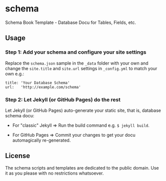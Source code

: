 # schema

Schema Book Template - Database Docu for Tables, Fields, etc.


## Usage

### Step 1:  Add your schema and configure your site settings

Replace the `schema.json` sample in the `_data` folder with your own and
change the `site.title` and `site.url` settings in `_config.yml` to
match your own e.g.:

```
title: 'Your Database Schema'
url:   'http://example.com/schema'
```

### Step 2: Let Jekyll (or GitHub Pages) do the rest

Let Jekyll (or GitHub Pages) auto-generate your static site, that is, database schema docu:

- For "classic" Jekyll => Run the build command e.g. `$ jekyll build`.

- For GitHub Pages => Commit your changes to get your docu automagically re-generated.



## License

The schema scripts and templates are dedicated to the public domain.
Use it as you please with no restrictions whatsoever.

